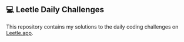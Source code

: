 ## 💻 Leetle Daily Challenges
This repository contains my solutions to the daily coding challenges on [Leetle.app](https://leetle.app/).
